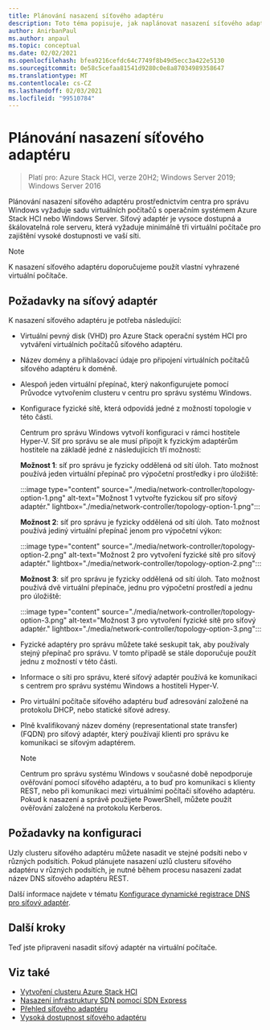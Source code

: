 ```yaml
---
title: Plánování nasazení síťového adaptéru
description: Toto téma popisuje, jak naplánovat nasazení síťového adaptéru prostřednictvím centra pro správu systému Windows na sadu virtuálních počítačů (VM).
author: AnirbanPaul
ms.author: anpaul
ms.topic: conceptual
ms.date: 02/02/2021
ms.openlocfilehash: bfea9216cefdc64c7749f8b49d5ecc3a422e5130
ms.sourcegitcommit: 0e58c5cefaa81541d9280c0e8a87034989358647
ms.translationtype: MT
ms.contentlocale: cs-CZ
ms.lasthandoff: 02/03/2021
ms.locfileid: "99510784"
---
```

# <a name="plan-to-deploy-network-controller"></a>Plánování nasazení síťového adaptéru

>Platí pro: Azure Stack HCI, verze 20H2; Windows Server 2019; Windows Server 2016

Plánování nasazení síťového adaptéru prostřednictvím centra pro správu Windows vyžaduje sadu virtuálních počítačů s operačním systémem Azure Stack HCI nebo Windows Server. Síťový adaptér je vysoce dostupná a škálovatelná role serveru, která vyžaduje minimálně tři virtuální počítače pro zajištění vysoké dostupnosti ve vaší síti.

   >[!NOTE]
   > K nasazení síťového adaptéru doporučujeme použít vlastní vyhrazené virtuální počítače.

## <a name="network-controller-requirements"></a>Požadavky na síťový adaptér
K nasazení síťového adaptéru je potřeba následující:
- Virtuální pevný disk (VHD) pro Azure Stack operační systém HCI pro vytváření virtuálních počítačů síťového adaptéru.
- Název domény a přihlašovací údaje pro připojení virtuálních počítačů síťového adaptéru k doméně.
- Alespoň jeden virtuální přepínač, který nakonfigurujete pomocí Průvodce vytvořením clusteru v centru pro správu systému Windows.
- Konfigurace fyzické sítě, která odpovídá jedné z možností topologie v této části.

    Centrum pro správu Windows vytvoří konfiguraci v rámci hostitele Hyper-V. Síť pro správu se ale musí připojit k fyzickým adaptérům hostitele na základě jedné z následujících tří možností:

    **Možnost 1**: síť pro správu je fyzicky oddělená od sítí úloh. Tato možnost používá jeden virtuální přepínač pro výpočetní prostředky i pro úložiště:

    :::image type="content" source="./media/network-controller/topology-option-1.png" alt-text="Možnost 1 vytvořte fyzickou síť pro síťový adaptér." lightbox="./media/network-controller/topology-option-1.png":::

    **Možnost 2**: síť pro správu je fyzicky oddělená od sítí úloh. Tato možnost používá jediný virtuální přepínač jenom pro výpočetní výkon:

    :::image type="content" source="./media/network-controller/topology-option-2.png" alt-text="Možnost 2 pro vytvoření fyzické sítě pro síťový adaptér." lightbox="./media/network-controller/topology-option-2.png":::

    **Možnost 3**: síť pro správu je fyzicky oddělená od sítí úloh. Tato možnost používá dvě virtuální přepínače, jednu pro výpočetní prostředí a jednu pro úložiště:

    :::image type="content" source="./media/network-controller/topology-option-3.png" alt-text="Možnost 3 pro vytvoření fyzické sítě pro síťový adaptér." lightbox="./media/network-controller/topology-option-3.png":::

- Fyzické adaptéry pro správu můžete také seskupit tak, aby používaly stejný přepínač pro správu. V tomto případě se stále doporučuje použít jednu z možností v této části.
- Informace o síti pro správu, které síťový adaptér používá ke komunikaci s centrem pro správu systému Windows a hostiteli Hyper-V.
- Pro virtuální počítače síťového adaptéru buď adresování založené na protokolu DHCP, nebo statické síťové adresy.
- Plně kvalifikovaný název domény (representational state transfer) (FQDN) pro síťový adaptér, který používají klienti pro správu ke komunikaci se síťovým adaptérem.

   >[!NOTE]
   > Centrum pro správu systému Windows v současné době nepodporuje ověřování pomocí síťového adaptéru, a to buď pro komunikaci s klienty REST, nebo při komunikaci mezi virtuálními počítači síťového adaptéru. Pokud k nasazení a správě použijete PowerShell, můžete použít ověřování založené na protokolu Kerberos.

## <a name="configuration-requirements"></a>Požadavky na konfiguraci
Uzly clusteru síťového adaptéru můžete nasadit ve stejné podsíti nebo v různých podsítích. Pokud plánujete nasazení uzlů clusteru síťového adaptéru v různých podsítích, je nutné během procesu nasazení zadat název DNS síťového adaptéru REST.

Další informace najdete v tématu [Konfigurace dynamické registrace DNS pro síťový adaptér](/windows-server/networking/sdn/plan/installation-and-preparation-requirements-for-deploying-network-controller#step-3-configure-dynamic-dns-registration-for-network-controller).

## <a name="next-steps"></a>Další kroky
Teď jste připraveni nasadit síťový adaptér na virtuální počítače.

## <a name="see-also"></a>Viz také
- [Vytvoření clusteru Azure Stack HCI](../deploy/create-cluster.md)
- [Nasazení infrastruktury SDN pomocí SDN Express](../manage/sdn-express.md)
- [Přehled síťového adaptéru](network-controller-overview.md)
- [Vysoká dostupnost síťového adaptéru](/windows-server/networking/sdn/technologies/network-controller/network-controller-high-availability)